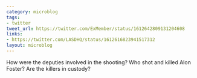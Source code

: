 ```yaml
---
category: microblog
tags:
- twitter
tweet_url: https://twitter.com/ExMember/status/1612642809131204608
links:
- https://twitter.com/LASDHQ/status/1612616823941517312
layout: microblog
---
```

How were the deputies involved in the shooting? Who shot and killed Alon Foster? Are the killers in custody?

